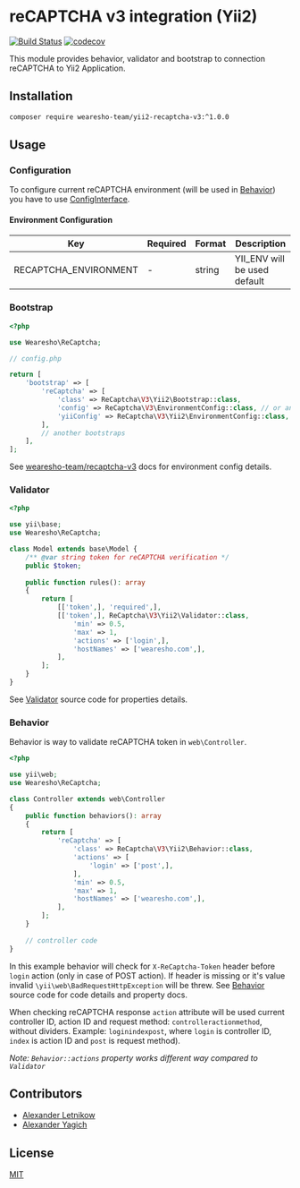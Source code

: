 # reCAPTCHA v3 integration (Yii2)
[![Build Status](https://travis-ci.org/wearesho-team/yii2-recaptcha-v3.svg?branch=master)](https://travis-ci.org/wearesho-team/yii2-recaptcha-v3)
[![codecov](https://codecov.io/gh/wearesho-team/yii2-recaptcha-v3/branch/master/graph/badge.svg)](https://codecov.io/gh/wearesho-team/yii2-recaptcha-v3)

This module provides behavior, validator and bootstrap to connection reCAPTCHA to Yii2 Application.

## Installation

```bash
composer require wearesho-team/yii2-recaptcha-v3:^1.0.0
```

## Usage

### Configuration
To configure current reCAPTCHA environment (will be used in [Behavior](./src/Behavior.php)) you have to use
[ConfigInterface](./src/ConfigInterface). 

#### Environment Configuration
| Key                      | Required | Format  | Description                  |
|--------------------------|----------|---------|------------------------------|
| RECAPTCHA_ENVIRONMENT    | -        | string  | YII_ENV will be used default |

### Bootstrap
```php
<?php

use Wearesho\ReCaptcha;

// config.php

return [
    'bootstrap' => [
        'reCaptcha' => [
            'class' => ReCaptcha\V3\Yii2\Bootstrap::class,
            'config' => ReCaptcha\V3\EnvironmentConfig::class, // or another config interface implementation
            'yiiConfig' => ReCaptcha\V3\Yii2\EnvironmentConfig::class, // will be used for environment checking
        ],
        // another bootstraps      
    ],
];

```
See [wearesho-team/recaptcha-v3](https://github.com/wearesho-team/recaptcha-v3) docs for environment config details.

### Validator

```php
<?php

use yii\base;
use Wearesho\ReCaptcha;

class Model extends base\Model {
    /** @var string token for reCAPTCHA verification */
    public $token;
    
    public function rules(): array
    {
        return [
            [['token',], 'required',],
            [['token',], ReCaptcha\V3\Yii2\Validator::class,
                'min' => 0.5,
                'max' => 1,
                'actions' => ['login',],
                'hostNames' => ['wearesho.com',],
            ],
        ];
    }
}
```
See [Validator](./src/Validator.php) source code for properties details.

### Behavior
Behavior is way to validate reCAPTCHA token in `web\Controller`.
```php
<?php

use yii\web;
use Wearesho\ReCaptcha;

class Controller extends web\Controller 
{
    public function behaviors(): array
    {
        return [
            'reCaptcha' => [
                'class' => ReCaptcha\V3\Yii2\Behavior::class,
                'actions' => [
                    'login' => ['post',],   
                ],
                'min' => 0.5,
                'max' => 1,
                'hostNames' => ['wearesho.com',],
            ],      
        ];
    }
    
    // controller code
}
```
In this example behavior will check for `X-ReCaptcha-Token` header before `login` action (only in case of POST action).
If header is missing or it's value invalid `\yii\web\BadRequestHttpException` will be threw.
See [Behavior](./src/Behavior.php) source code for code details and property docs.

When checking reCAPTCHA response `action` attribute will be used current controller ID, action ID and request method:
`controlleractionmethod`, without dividers. Example: `loginindexpost`, where `login` is controller ID, `index` is action ID and `post` is request method).

*Note: `Behavior::actions` property works different way compared to `Validator`*

## Contributors
- [Alexander Letnikow](mailto:reclamme@gmail.com)
- [Alexander Yagich](mailto:aleksa.yagich@gmail.com)


## License
[MIT](./LICENSE)
